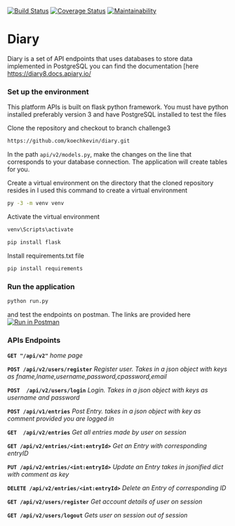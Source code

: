 [![Build Status](https://travis-ci.org/koechkevin/diary.svg?branch=challenge3)](https://travis-ci.org/koechkevin/diary)
[![Coverage Status](https://coveralls.io/repos/github/koechkevin/diary/badge.svg?branch=challenge3)](https://coveralls.io/github/koechkevin/diary?branch=challenge3)
[![Maintainability](https://api.codeclimate.com/v1/badges/184b7b2cf89a0111c784/maintainability)](https://codeclimate.com/github/koechkevin/diary/maintainability)
# Diary

Diary is a set of API endpoints that uses databases to store data implemented in PostgreSQL 
you can find the documentation [here https://diary8.docs.apiary.io/

### Set up the environment
This platform APIs is built on flask python framework.
You must have python installed preferably version 3 and have PostgreSQL installed to test the files

Clone the repository and checkout to branch challenge3
```sh
https://github.com/koechkevin/diary.git
```
In the path ``` api/v2/models.py ```, make the changes on the line that corresponds to your database connection. The application will create tables for you.

Create a virtual environment on the directory that the cloned repository resides in
I used this command to create a virtual environment

```sh
py -3 -m venv venv
```
Activate the virtual environment
```sh
venv\Scripts\activate
```
```sh
pip install flask
```
Install requirements.txt file

```sh
pip install requirements
```
### Run the application

```sh
python run.py
```
and test the endpoints on postman. The links are provided here [![Run in Postman](https://run.pstmn.io/button.svg)](https://app.getpostman.com/run-collection/2c5b74363b5b33a5c0ad)
### APIs Endpoints

**`GET "/api/v2"`** *home page*

**`POST /api/v2/users/register`**    *Register user. Takes in a json object with keys as fname,lname,username,password,cpassword,email*

**`POST  /api/v2/users/login`**  *Login. Takes in a json object with keys as username and password*

**`POST /api/v1/entries`** *Post Entry. takes in a json object with key as comment provided you are logged in*

**`GET  /api/v2/entries`** *Get all entries made by user on session*

**`GET /api/v2/entries/<int:entryId>`** *Get an Entry with corresponding entryID*

**`PUT /api/v2/entries/<int:entryId>`** *Update an Entry takes in jsonified dict with comment as key*

**`DELETE /api/v2/entries/<int:entryId>`** *Delete an Entry of corresponding ID*

**`GET /api/v2/users/register`** *Get account details of user on session*

**`GET /api/v2/users/logout`** *Gets user on session out of session*

